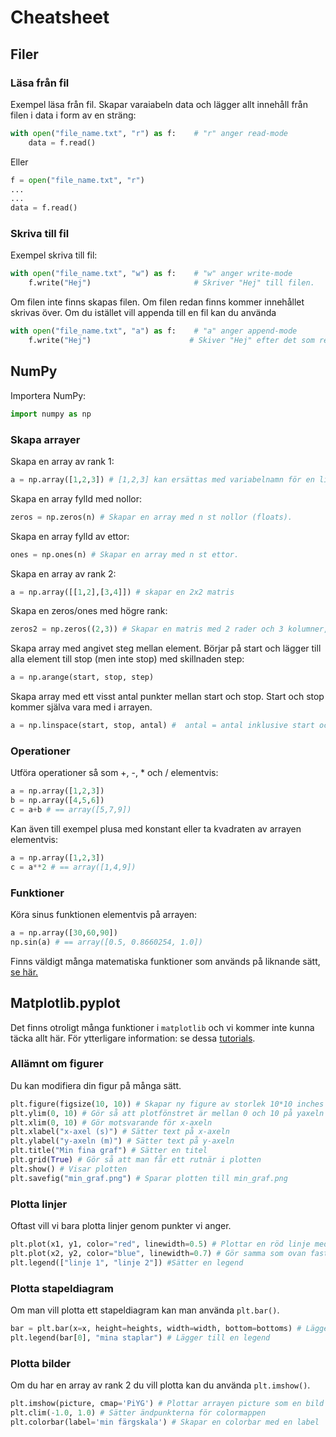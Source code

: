 Cheatsheet
===

## Filer

### Läsa från fil
Exempel läsa från fil. Skapar varaiabeln data och lägger allt innehåll från filen i data i form av en sträng:

```python
with open("file_name.txt", "r") as f:    # "r" anger read-mode
    data = f.read()                      
```

Eller

```python
f = open("file_name.txt", "r")
...
...
data = f.read()                
```
### Skriva till fil
Exempel skriva till fil:

```python
with open("file_name.txt", "w") as f:    # "w" anger write-mode
    f.write("Hej")                       # Skriver "Hej" till filen.
```
Om filen inte finns skapas filen. Om filen redan finns kommer innehållet skrivas över. Om du istället vill appenda till en fil kan du använda

```python
with open("file_name.txt", "a") as f:    # "a" anger append-mode
    f.write("Hej")                      # Skiver "Hej" efter det som redan finns.

```
## NumPy

Importera NumPy:

```python
import numpy as np
```
### Skapa arrayer
Skapa en array av rank 1:
```python
a = np.array([1,2,3]) # [1,2,3] kan ersättas med variabelnamn för en lista.
```

Skapa en array fylld med nollor:

```python
zeros = np.zeros(n) # Skapar en array med n st nollor (floats).
```

Skapa en array fylld av ettor:
```python
ones = np.ones(n) # Skapar en array med n st ettor.
```

Skapa en array av rank 2:
```python
a = np.array([[1,2],[3,4]]) # skapar en 2x2 matris
```

Skapa en zeros/ones med högre rank:
```python
zeros2 = np.zeros((2,3)) # Skapar en matris med 2 rader och 3 kolumner, fylld med nollor.
```

Skapa array med angivet steg mellan element. Börjar på start och lägger till alla element till stop (men inte stop) med skillnaden step:
```python
a = np.arange(start, stop, step)
```

Skapa array med ett visst antal punkter mellan start och stop. Start och stop kommer själva vara med i arrayen.

```python
a = np.linspace(start, stop, antal) #  antal = antal inklusive start och stop
```

### Operationer

Utföra operationer så som +, -, * och / elementvis:

```python
a = np.array([1,2,3])
b = np.array([4,5,6])
c = a+b # == array([5,7,9])
```
Kan även till exempel plusa med konstant eller ta kvadraten av arrayen elementvis:

```python
a = np.array([1,2,3])
c = a**2 # == array([1,4,9])
```

### Funktioner

Köra sinus funktionen elementvis på arrayen:

```python
a = np.array([30,60,90])
np.sin(a) # == array([0.5, 0.8660254, 1.0])
```
Finns väldigt många matematiska funktioner som används på liknande sätt, [se här.](https://docs.scipy.org/doc/numpy-1.15.1/reference/routines.math.html)

## Matplotlib.pyplot
Det finns otroligt många funktioner i `matplotlib` och vi kommer inte kunna täcka allt här. För ytterligare information: se dessa [tutorials](https://matplotlib.org/3.1.0/tutorials/index.html).

### Allämnt om figurer
Du kan modifiera din figur på många sätt.
```python
plt.figure(figsize(10, 10)) # Skapar ny figure av storlek 10*10 inches
plt.ylim(0, 10) # Gör så att plotfönstret är mellan 0 och 10 på yaxeln
plt.xlim(0, 10) # Gör motsvarande för x-axeln
plt.xlabel("x-axel (s)") # Sätter text på x-axeln
plt.ylabel("y-axeln (m)") # Sätter text på y-axeln
plt.title("Min fina graf") # Sätter en titel   
plt.grid(True) # Gör så att man får ett rutnär i plotten
plt.show() # Visar plotten
plt.savefig("min_graf.png") # Sparar plotten till min_graf.png
```

### Plotta linjer
Oftast vill vi bara plotta linjer genom punkter vi anger. 
```python
plt.plot(x1, y1, color="red", linewidth=0.5) # Plottar en röd linje med bredd 0.5. x1 och y1 kan vara listor eller np-arrayer av rank 1.
plt.plot(x2, y2, color="blue", linewidth=0.7) # Gör samma som ovan fast en tjockare blå linje
plt.legend(["linje 1", "linje 2"]) #Sätter en legend 
```
### Plotta stapeldiagram
Om man vill plotta ett stapeldiagram kan man använda `plt.bar()`.

```python
bar = plt.bar(x=x, height=heights, width=width, bottom=bottoms) # Lägger till ett antal staplar. Informationen sparas i bar
plt.legend(bar[0], "mina staplar") # Lägger till en legend
```

### Plotta bilder
Om du har en array av rank 2 du vill plotta kan du använda `plt.imshow()`.

```python
plt.imshow(picture, cmap='PiYG') # Plottar arrayen picture som en bild med colormap 'PiYG'
plt.clim(-1.0, 1.0) # Sätter ändpunkterna för colormappen
plt.colorbar(label='min färgskala') # Skapar en colorbar med en label
```


